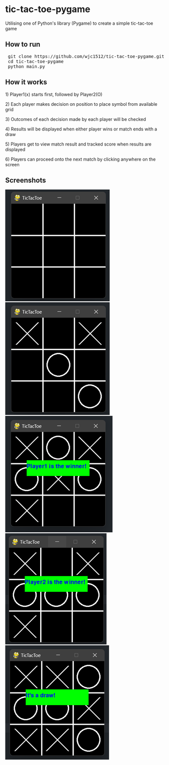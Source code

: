 # tic-tac-toe-pygame
Utilising one of Python's library (Pygame) to create a simple tic-tac-toe game

<h2> How to run </h2>
<pre>
 git clone https://github.com/wjc1512/tic-tac-toe-pygame.git
 cd tic-tac-toe-pygame
 python main.py
</pre>

<h2> How it works </h2>
<p>1) Player1(x) starts first, followed by Player2(O)</p> 
<p>2) Each player makes decision on position to place symbol from available grid</p>
<p>3) Outcomes of each decision made by each player will be checked</p>
<p>4) Results will be displayed when either player wins or match ends with a draw</p>
<p>5) Players get to view match result and tracked score when results are displayed</p>
<p>6) Players can proceed onto the next match by clicking anywhere on the screen</p>

<h2> Screenshots </h2>
<div style="display: inline">
  <img src="docs/pic-1.png">
  <img src="docs/pic-2.png">
  <img src="docs/pic-3.png">
  <img src="docs/pic-4.png">
  <img src="docs/pic-5.png">
</div>

